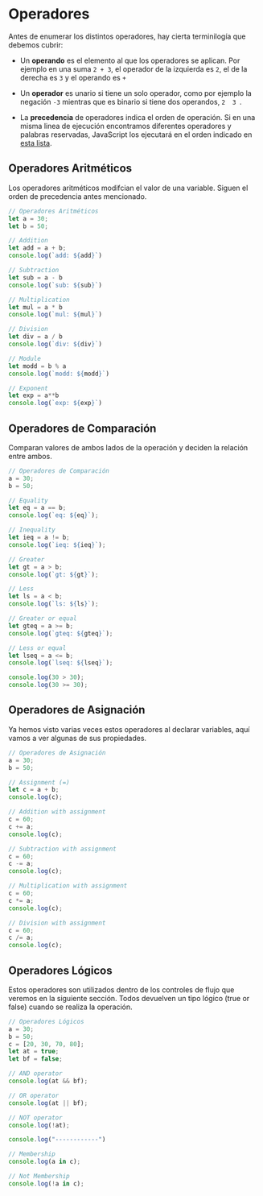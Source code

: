 # Operadores

Antes de enumerar los distintos operadores, hay cierta terminilogía que debemos cubrir:

* Un **operando** es el elemento al que los operadores se aplican. Por ejemplo en una suma `2 + 3`, el operador de la izquierda es `2`, el de la derecha es `3` y el operando es `+`

* Un **operador** es unario si tiene un solo operador, como por ejemplo la negación `-3` mientras que es binario si tiene dos operandos, `2  3 `.

* La **precedencia** de operadores indica el orden de operación. Si en una misma linea de ejecución encontramos diferentes operadores y palabras reservadas, JavaScript los ejecutará en el orden indicado en [esta lista](https://developer.mozilla.org/en-US/docs/Web/JavaScript/Reference/Operators/Operator_Precedence#table).


## Operadores Aritméticos

Los operadores aritméticos modifcian el valor de una variable. Siguen el orden de precedencia antes mencionado.

```javascript
// Operadores Aritméticos
let a = 30;
let b = 50;

// Addition
let add = a + b;
console.log(`add: ${add}`)

// Subtraction
let sub = a - b
console.log(`sub: ${sub}`)

// Multiplication
let mul = a * b
console.log(`mul: ${mul}`)

// Division
let div = a / b
console.log(`div: ${div}`)

// Module
let modd = b % a
console.log(`modd: ${modd}`)

// Exponent
let exp = a**b
console.log(`exp: ${exp}`)
```

## Operadores de Comparación

Comparan valores de ambos lados de la operación y deciden la relación entre ambos.

```javascript
// Operadores de Comparación
a = 30;
b = 50;

// Equality
let eq = a == b;
console.log(`eq: ${eq}`);

// Inequality
let ieq = a != b;
console.log(`ieq: ${ieq}`);

// Greater
let gt = a > b;
console.log(`gt: ${gt}`);

// Less
let ls = a < b;
console.log(`ls: ${ls}`);

// Greater or equal
let gteq = a >= b;
console.log(`gteq: ${gteq}`);

// Less or equal
let lseq = a <= b;
console.log(`lseq: ${lseq}`);

console.log(30 > 30);
console.log(30 >= 30);
```

## Operadores de Asignación

Ya hemos visto varias veces estos operadores al declarar variables, aquí vamos a ver algunas de sus propiedades.

```javascript
// Operadores de Asignación
a = 30;
b = 50;

// Assignment (=)
let c = a + b;
console.log(c);

// Addition with assignment
c = 60;
c += a;
console.log(c);

// Subtraction with assignment
c = 60;
c -= a;
console.log(c);

// Multiplication with assignment
c = 60;
c *= a;
console.log(c);

// Division with assignment
c = 60;
c /= a;
console.log(c);
```

## Operadores Lógicos

Estos operadores son utilizados dentro de los controles de flujo que veremos en la siguiente sección. Todos devuelven un tipo lógico (true or false) cuando se realiza la operación.

```javascript
// Operadores Lógicos
a = 30;
b = 50;
c = [20, 30, 70, 80];
let at = true;
let bf = false;

// AND operator
console.log(at && bf);

// OR operator
console.log(at || bf);

// NOT operator
console.log(!at);

console.log("------------")

// Membership
console.log(a in c);

// Not Membership
console.log(!a in c);
```